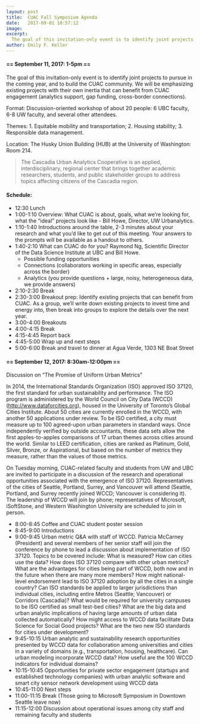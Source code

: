 ```yaml
---
layout: post
title:  CUAC Fall Symposium Agenda
date:   2017-09-01 10:57:12
image:
excerpt:
  The goal of this invitation-only event is to identify joint projects to pursue in the coming year, and to build the CUAC community.  We will be emphasizing existing projects with their own inertia that can benefit from CUAC engagement (analytics support, gap funding, cross-border connections).
author: Emily F. Keller
---
```


#### == September 11, 2017: 1-5pm ==

The goal of this invitation-only event is to identify joint projects to pursue in the coming year, and to build the CUAC community.  We will be emphasizing existing projects with their own inertia that can benefit from CUAC engagement (analytics support, gap funding, cross-border connections).

Format: Discussion-oriented workshop of about 20 people: 6 UBC faculty, 6-8 UW faculty, and several other attendees.

Themes: 1. Equitable mobility and transportation; 2. Housing stability; 3. Responsible data management.

Location: The Husky Union Building (HUB) at the University of Washington: Room 214.

> The Cascadia Urban Analytics Cooperative is an applied, interdisciplinary, regional center that brings together academic researchers, students, and public stakeholder groups to address topics affecting citizens of the Cascadia region.

#### Schedule:

* 12:30 Lunch
* 1:00-1:10 Overview: What CUAC is about, goals, what we’re looking for, what the “ideal” projects look like - Bill Howe, Director, UW Urbanalytics.
* 1:10-1:40 Introductions around the table, 2-3 minutes about your research and what you’d like to get out of this meeting. Your answers to the prompts will be available as a handout to others.
* 1:40-2:10 What can CUAC do for you? Raymond Ng, Scientific Director of the Data Science Institute at UBC and Bill Howe.
	* Possible funding opportunities
	* Connections (collaborators working in specific areas, especially across the border)
	* Analytics (you provide questions + large, noisy, heterogeneous data, we provide answers)
* 2:10-2:30 Break
* 2:30-3:00 Breakout prep: Identify existing projects that can benefit from CUAC. As a group, we’ll write down existing projects to invest time and energy into, then break into groups to explore the details over the next year.
* 3:00-4:00 Breakouts
* 4:00-4:15 Break
* 4:15-4:45 Report back
* 4:45-5:00 Wrap up and next steps
* 5:00-6:00 Break and travel to dinner at Agua Verde, 1303 NE Boat Street

#### == September 12, 2017: 8:30am-12:00pm ==

Discussion on “The Promise of Uniform Urban Metrics”

In 2014, the International Standards Organization (ISO) approved ISO 37120, the first standard for urban sustainability and performance. The ISO program is administered by the World Council on City Data (WCCD) (http://www.dataforcities.org), housed in the University of Toronto’s Global Cities Institute. About 50 cities are currently enrolled in the WCCD, with another 50 applications under review. To be ISO certified, a city must measure up to 100 agreed-upon urban parameters in standard ways. Once independently verified by outside accountants, these data sets allow the first apples-to-apples comparisons of 17 urban themes across cities around the world. Similar to LEED certification, cities are ranked as Platinum, Gold, Silver, Bronze, or Aspirational, but based on the number of metrics they measure, rather than the values of those metrics.

On Tuesday morning, CUAC-related faculty and students from UW and UBC are invited to participate in a discussion of the research and operational opportunities associated with the emergence of ISO 37120. Representatives of the cities of Seattle, Portland, Surrey, and Vancouver will attend (Seattle, Portland, and Surrey recently joined WCCD; Vancouver is considering it). The leadership of WCCD will join by phone; representatives of Microsoft, iSoftStone, and Western Washington University are scheduled to join in person.

* 8:00-8:45 Coffee and CUAC student poster session
* 8:45-9:00 Introductions
* 9:00-9:45 Urban metric Q&A with staff of WCCD. Patricia McCarney (President) and several members of her senior staff will join the conference by phone to lead a discussion about implementation of ISO 37120. Topics to be covered include: What is measured? How can cities use the data? How does ISO 37120 compare with other urban metrics? What are the advantages for cities being part of WCCD, both now and in the future when there are many more members? How might national-level endorsement lead to ISO 37120 adoption by all the cities in a single country? Can ISO standards be applied to larger jurisdictions than individual cities, including entire Metros (Seattle; Vancouver) or Corridors (Cascadia)? What would be required for university campuses to be ISO certified as small test-bed cities? What are the big data and urban analytic implications of having large amounts of urban data collected automatically? How might access to WCCD data facilitate Data Science for Social Good projects? What are the two new ISO standards for cities under development?
* 9:45-10:15 Urban analytic and sustainability research opportunities presented by WCCD data for collaboration among universities and cities in a variety of domains (e.g., transportation, housing, healthcare). Can urban modeling incorporate WCCD data? How useful are the 100 WCCD indicators for individual domains?
* 10:15-10:45 Opportunities for private sector engagement (startups and established technology companies) with urban analytic software and smart city sensor network development using WCCD data
* 10:45-11:00 Next steps
* 11:00-11:15 Break (Those going to Microsoft Symposium in Downtown Seattle leave now)
* 11:15-12:00 Discussion about operational issues among city staff and remaining faculty and students